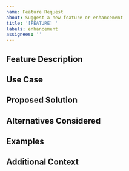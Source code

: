 ```yaml
---
name: Feature Request
about: Suggest a new feature or enhancement
title: '[FEATURE] '
labels: enhancement
assignees: ''
---
```


## Feature Description
<!-- Clear description of the feature you'd like to see -->

## Use Case
<!-- Why would this feature be useful? What problem does it solve? -->

## Proposed Solution
<!-- How do you envision this working? -->

## Alternatives Considered
<!-- Have you considered any alternative solutions? -->

## Examples
<!-- Code examples, screenshots, or mockups if applicable -->

## Additional Context
<!-- Any other relevant information -->
